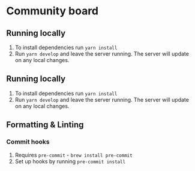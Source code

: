 # Community board

## Running locally

1. To install dependencies run `yarn install`
2. Run `yarn develop` and leave the server running. The server will update on any local changes.

## Running locally

1. To install dependencies run `yarn install`
2. Run `yarn develop` and leave the server running. The server will update on any local changes.

## Formatting & Linting

### Commit hooks

1. Requires `pre-commit` - `brew install pre-commit`
2. Set up hooks by running `pre-commit install`
